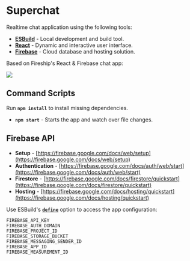# Superchat

Realtime chat application using the following tools:

* [**ESBuild**](https://esbuild.github.io) - Local development and build tool.
* [**React**](https://react.dev) - Dynamic and interactive user interface.
* [**Firebase**](https://firebase.google.com) - Cloud database and hosting solution.

Based on Fireship's React & Firebase chat app:

[![](http://img.youtube.com/vi/zQyrwxMPm88/0.jpg)](https://www.youtube.com/watch?v=zQyrwxMPm88)

## Command Scripts

Run **`npm install`** to install missing dependencies.

* **`npm start`** - Starts the app and watch over file changes.

## Firebase API

* **Setup** - [https://firebase.google.com/docs/web/setup](https://firebase.google.com/docs/web/setup)
* **Authentication** - [https://firebase.google.com/docs/auth/web/start](https://firebase.google.com/docs/auth/web/start)
* **Firestore** - [https://firebase.google.com/docs/firestore/quickstart](https://firebase.google.com/docs/firestore/quickstart)
* **Hosting** - [https://firebase.google.com/docs/hosting/quickstart](https://firebase.google.com/docs/hosting/quickstart)

Use ESBuild's [**`define`**](https://esbuild.github.io/api/#define) option to access the app configuration:

```
FIREBASE_API_KEY
FIREBASE_AUTH_DOMAIN
FIREBASE_PROJECT_ID
FIREBASE_STORAGE_BUCKET
FIREBASE_MESSAGING_SENDER_ID
FIREBASE_APP_ID
FIREBASE_MEASUREMENT_ID
```
